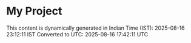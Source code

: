 # My Project

This content is dynamically generated in Indian Time (IST): 2025-08-16 23:12:11 IST
Converted to UTC: 2025-08-16 17:42:11 UTC

